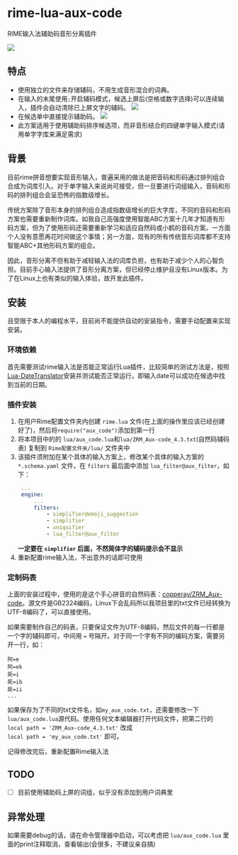 # rime-lua-aux-code
RIME输入法辅助码音形分离插件

![](https://cdn.jsdelivr.net/gh/HowcanoeWang/rime-lua-aux-code/static/rime_select.gif)


## 特点

* 使用独立的文件来存储辅码，不用生成音形混合的词典。
* 在输入的末尾使用`;`开启辅码模式，候选上屏后(空格或数字选择)可以连续输入，插件会自动清除已上屏文字的辅码。
  ![](https://cdn.jsdelivr.net/gh/HowcanoeWang/rime-lua-aux-code/static/aux_split.png)
* 在候选单中直接提示辅助码。
  ![](https://cdn.jsdelivr.net/gh/HowcanoeWang/rime-lua-aux-code/static/aux_notice.png)
* 此方案适用于使用辅助码排序候选项，而非音形结合的四键单字输入模式(请用单字字库来满足需求)

## 背景

目前rime拼音想要实现音形输入，普遍采用的做法是把音码和形码通过排列组合合成为词库引入。对于单字输入来说尚可接受，但一旦要进行词组输入，音码和形码的排列组合会呈恐怖的指数级增长。

传统方案除了音形本身的排列组合造成指数级增长的巨大字库，不同的音码和形码方案也需要重新制作词库。如我自己高强度使用智能ABC方案十几年才知道有形码方案，但为了使用形码还需要重新学习和适应自然码或小鹤的音码方案。一方面个人没有意愿再花时间做这个事情；另一方面，现有的所有传统音形词库都不支持智能ABC+其他形码方案的组合。

因此，音形分离不但有助于减轻输入法的词库负担，也有助于减少个人的心智负担。目前手心输入法提供了音形分离方案，但已经停止维护且没有Linux版本。为了在Linux上也有类似的输入体验，故开发此插件。

## 安装

且受限于本人的编程水平，目前尚不能提供自动的安装指令，需要手动配置来实现安装。

### 环境依赖

首先需要测试rime输入法是否能正常运行Lua插件，比较简单的测试方法是，按照[Lua-DateTranslator](https://github.com/hchunhui/librime-lua/wiki)安装并测试能否正常运行，即输入date可以成功在候选中找到当前的日期。

### 插件安装

1. 在用户Rime配置文件夹内创建 `rime.lua` 文件(在上面的操作里应该已经创建好了)，然后将`require("aux_code")`添加到第一行
2. 将本项目中的的 `lua/aux_code.lua`和`lua/ZRM_Aux-code_4.3.txt`(自然码辅码表) 复制到 `Rime配置文件夹/lua/` 文件夹中
3. 该插件须附加在某个具体的输入方案上，修改某个具体的输入方案的 `*.schema.yaml` 文件，在 `filters` 最后面中添加 `lua_filter@aux_filter`，如下：
   ```yaml
    ...
    engine:
        ...
        filters:
            - simplifier@emoji_suggestion
            - simplifier
            - uniquifier
            - lua_filter@aux_filter
   ```
   **一定要在 `simplifier` 后面，不然简体字的辅码提示会不显示**
4. 重新配置rime输入法，不出意外的话即可使用

### 定制码表

上面的安装过程中，使用的是这个手心拼音的自然码表：[copperay/ZRM_Aux-code](https://github.com/copperay/ZRM_Aux-code/tree/main)。源文件是GB2324编码，Linux下会乱码所以我项目里的txt文件已经转换为UTF-8编码了，可以直接使用。

如果需要制作自己的码表，只要保证文件为UTF-8编码，然后文件的每一行都是一个字的辅码即可，中间用 `=` 号隔开。对于同一个字有不同的编码方案，需要另开一行，如：

```plaintxt
阿=e
阿=ek
厑=i
厑=ib
厑=ii
...
```

如果保存为了不同的txt文件名，如`my_aux_code.txt`，还需要修改一下`lua/aux_code.lua`源代码。使用任何文本编辑器打开代码文件，把第二行的    
`local path = 'ZRM_Aux-code_4.3.txt'` 改成     
`local path = 'my_aux_code.txt'` 即可。

记得修改完后，重新配置Rime输入法

## TODO

- [ ] 目前使用辅助码上屏的词组，似乎没有添加到用户词典里

## 异常处理

如果需要debug的话，请在命令管理器中启动，可以考虑把 `lua/aux_code.lua` 里面的print注释取消，查看输出(会很多，不建议亲自搞)